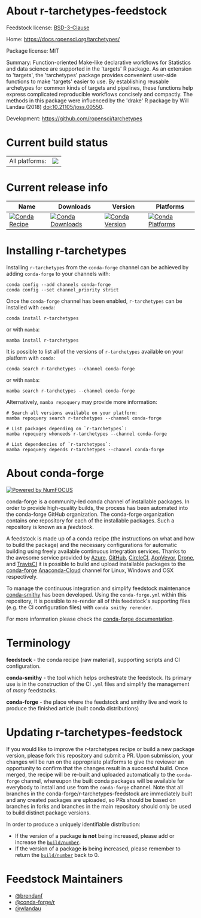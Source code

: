 About r-tarchetypes-feedstock
=============================

Feedstock license: [BSD-3-Clause](https://github.com/conda-forge/r-tarchetypes-feedstock/blob/main/LICENSE.txt)

Home: https://docs.ropensci.org/tarchetypes/

Package license: MIT

Summary: Function-oriented Make-like declarative workflows for Statistics and data science are supported in the 'targets' R package. As an extension to 'targets', the 'tarchetypes' package provides convenient user-side functions to make 'targets' easier to use. By establishing reusable archetypes for common kinds of targets and pipelines, these functions help express complicated reproducible workflows concisely and compactly. The methods in this package were influenced by the 'drake' R package by Will Landau (2018) <doi:10.21105/joss.00550>.

Development: https://github.com/ropensci/tarchetypes

Current build status
====================


<table><tr><td>All platforms:</td>
    <td>
      <a href="https://dev.azure.com/conda-forge/feedstock-builds/_build/latest?definitionId=12091&branchName=main">
        <img src="https://dev.azure.com/conda-forge/feedstock-builds/_apis/build/status/r-tarchetypes-feedstock?branchName=main">
      </a>
    </td>
  </tr>
</table>

Current release info
====================

| Name | Downloads | Version | Platforms |
| --- | --- | --- | --- |
| [![Conda Recipe](https://img.shields.io/badge/recipe-r--tarchetypes-green.svg)](https://anaconda.org/conda-forge/r-tarchetypes) | [![Conda Downloads](https://img.shields.io/conda/dn/conda-forge/r-tarchetypes.svg)](https://anaconda.org/conda-forge/r-tarchetypes) | [![Conda Version](https://img.shields.io/conda/vn/conda-forge/r-tarchetypes.svg)](https://anaconda.org/conda-forge/r-tarchetypes) | [![Conda Platforms](https://img.shields.io/conda/pn/conda-forge/r-tarchetypes.svg)](https://anaconda.org/conda-forge/r-tarchetypes) |

Installing r-tarchetypes
========================

Installing `r-tarchetypes` from the `conda-forge` channel can be achieved by adding `conda-forge` to your channels with:

```
conda config --add channels conda-forge
conda config --set channel_priority strict
```

Once the `conda-forge` channel has been enabled, `r-tarchetypes` can be installed with `conda`:

```
conda install r-tarchetypes
```

or with `mamba`:

```
mamba install r-tarchetypes
```

It is possible to list all of the versions of `r-tarchetypes` available on your platform with `conda`:

```
conda search r-tarchetypes --channel conda-forge
```

or with `mamba`:

```
mamba search r-tarchetypes --channel conda-forge
```

Alternatively, `mamba repoquery` may provide more information:

```
# Search all versions available on your platform:
mamba repoquery search r-tarchetypes --channel conda-forge

# List packages depending on `r-tarchetypes`:
mamba repoquery whoneeds r-tarchetypes --channel conda-forge

# List dependencies of `r-tarchetypes`:
mamba repoquery depends r-tarchetypes --channel conda-forge
```


About conda-forge
=================

[![Powered by
NumFOCUS](https://img.shields.io/badge/powered%20by-NumFOCUS-orange.svg?style=flat&colorA=E1523D&colorB=007D8A)](https://numfocus.org)

conda-forge is a community-led conda channel of installable packages.
In order to provide high-quality builds, the process has been automated into the
conda-forge GitHub organization. The conda-forge organization contains one repository
for each of the installable packages. Such a repository is known as a *feedstock*.

A feedstock is made up of a conda recipe (the instructions on what and how to build
the package) and the necessary configurations for automatic building using freely
available continuous integration services. Thanks to the awesome service provided by
[Azure](https://azure.microsoft.com/en-us/services/devops/), [GitHub](https://github.com/),
[CircleCI](https://circleci.com/), [AppVeyor](https://www.appveyor.com/),
[Drone](https://cloud.drone.io/welcome), and [TravisCI](https://travis-ci.com/)
it is possible to build and upload installable packages to the
[conda-forge](https://anaconda.org/conda-forge) [Anaconda-Cloud](https://anaconda.org/)
channel for Linux, Windows and OSX respectively.

To manage the continuous integration and simplify feedstock maintenance
[conda-smithy](https://github.com/conda-forge/conda-smithy) has been developed.
Using the ``conda-forge.yml`` within this repository, it is possible to re-render all of
this feedstock's supporting files (e.g. the CI configuration files) with ``conda smithy rerender``.

For more information please check the [conda-forge documentation](https://conda-forge.org/docs/).

Terminology
===========

**feedstock** - the conda recipe (raw material), supporting scripts and CI configuration.

**conda-smithy** - the tool which helps orchestrate the feedstock.
                   Its primary use is in the construction of the CI ``.yml`` files
                   and simplify the management of *many* feedstocks.

**conda-forge** - the place where the feedstock and smithy live and work to
                  produce the finished article (built conda distributions)


Updating r-tarchetypes-feedstock
================================

If you would like to improve the r-tarchetypes recipe or build a new
package version, please fork this repository and submit a PR. Upon submission,
your changes will be run on the appropriate platforms to give the reviewer an
opportunity to confirm that the changes result in a successful build. Once
merged, the recipe will be re-built and uploaded automatically to the
`conda-forge` channel, whereupon the built conda packages will be available for
everybody to install and use from the `conda-forge` channel.
Note that all branches in the conda-forge/r-tarchetypes-feedstock are
immediately built and any created packages are uploaded, so PRs should be based
on branches in forks and branches in the main repository should only be used to
build distinct package versions.

In order to produce a uniquely identifiable distribution:
 * If the version of a package **is not** being increased, please add or increase
   the [``build/number``](https://docs.conda.io/projects/conda-build/en/latest/resources/define-metadata.html#build-number-and-string).
 * If the version of a package **is** being increased, please remember to return
   the [``build/number``](https://docs.conda.io/projects/conda-build/en/latest/resources/define-metadata.html#build-number-and-string)
   back to 0.

Feedstock Maintainers
=====================

* [@brendanf](https://github.com/brendanf/)
* [@conda-forge/r](https://github.com/conda-forge/r/)
* [@wlandau](https://github.com/wlandau/)

